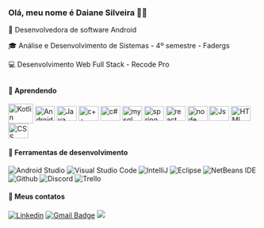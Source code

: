 ### Olá, meu nome é Daiane Silveira :wave::smiley:

🌱 Desenvolvedora de software Android

🎓 Análise e Desenvolvimento de Sistemas - 4º semestre - Fadergs

💻 Desenvolvimento Web Full Stack - Recode Pro 

##
 
#### 🚀 Aprendendo
 
<div>

<img align="center" alt="Kotlin" height="40" width="50" src="https://cdn.jsdelivr.net/gh/devicons/devicon/icons/kotlin/kotlin-original-wordmark.svg"/>      
<img align="center" alt="Android" height="30" width="40"  src="https://icongr.am/devicon/android-original.svg?size=128&color=currentColor">
<img align="center" alt="Java" height="30" width="40" src="https://icongr.am/devicon/java-original-wordmark.svg?size=128&color=currentColor">
<img align="center" alt="c++" height="30" width="40" src="https://icongr.am/devicon/cplusplus-original.svg?size=128&color=currentColor">
<img align="center" alt="c#" height="30" width="40" src="https://cdn.jsdelivr.net/gh/devicons/devicon/icons/csharp/csharp-original.svg">
<img align="center" alt="mysql" height="30" width="40" src="https://icongr.am/devicon/mysql-original-wordmark.svg?size=128&color=currentColor">
<img align="center" alt="spring" height="30" width="40" src="https://cdn.jsdelivr.net/gh/devicons/devicon/icons/spring/spring-original-wordmark.svg">
<img align="center" alt="react" height="30" width="40" src="https://icongr.am/devicon/react-original-wordmark.svg?size=128&color=currentColor">
<img align="center" alt="node" height="30" width="40" src="https://icongr.am/devicon/nodejs-original-wordmark.svg?size=128&color=currentColor">
<img align="center" alt="Js" height="30" width="40" src="https://icongr.am/devicon/javascript-original.svg?size=128&color=currentColor">
<img align="center" alt="HTML" height="30" width="40" src="https://icongr.am/devicon/html5-original-wordmark.svg?size=128&color=currentColor">
<img align="center" alt="CSS" height="30" width="40" src="https://icongr.am/devicon/css3-original-wordmark.svg?size=128&color=currentColor"> <p>
 
#### 💼 Ferramentas de desenvolvimento

![Android Studio](https://img.shields.io/badge/-Android%20Studio-333333?style=flat&logo=android-studio&logoColor=007ACC)
![Visual Studio Code](https://img.shields.io/badge/-Visual%20Studio%20Code-333333?style=flat&logo=visual-studio-code&logoColor=007ACC) 
![IntelliJ](https://img.shields.io/badge/-IntelliJ-333333?style=flat&logo=intellij-idea&logoColor=007ACC)
![Eclipse](https://img.shields.io/badge/-Eclipse-333333?style=flat&logo=eclipse&logoColor=007ACC)
![NetBeans IDE](https://img.shields.io/badge/-NetBeansIDE-333333?style=flat&logo=apache-netbeans-ide&logoColor=white)
![Github](https://img.shields.io/badge/-Github-333333?style=flat&logo=github&logoColor=007ACC) 
![Discord](https://img.shields.io/badge/-Discord-333333?style=flat&logo=discord&logoColor=007ACC)
![Trello](https://img.shields.io/badge/-Trello-333333?style=flat&logo=trello&logoColor=007ACC)
</div>

#### 📩 Meus contatos

[![Linkedin](https://img.shields.io/badge/-LinkedIn-blue?style=flat-square&logo=Linkedin&logoColor=white&link=https://www.linkedin.com/in/daianefragosodasilveira/)](https://www.linkedin.com/in/daianefragosodasilveira/)
[![Gmail Badge](https://img.shields.io/badge/-Gmail-FF0000?style=flat-square&labelColor=FF0000&logo=gmail&logoColor=white&link=mailto:daiane.pguni@gmail.com)](mailto:daiane.pguni@gmail.com)
<a href="https://api.whatsapp.com/send?phone=5551982900127&text=Ol%C3%A1%20 Daiane, tudo bem? Verifiquei o seu perfil e gostaria de iniciar uma conversa.%20" alt="WhatsApp"><img src="https://img.shields.io/badge/-WhatsApp-25d366?style=flat-square&labelColor=25d366&logo=whatsapp&logoColor=white&link=https://api.whatsapp.com/send?phone=5551982900127&text=Ol%C3%A1%20Daiane!%20" /></a>


